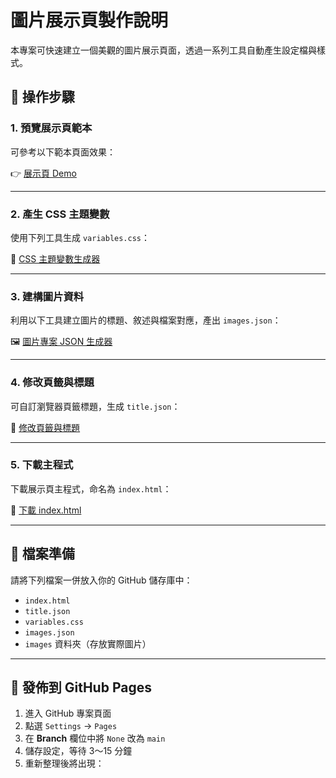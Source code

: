 # 圖片展示頁製作說明

本專案可快速建立一個美觀的圖片展示頁面，透過一系列工具自動產生設定檔與樣式。

## 🔧 操作步驟

### 1. 預覽展示頁範本

可參考以下範本頁面效果：

👉 [展示頁 Demo](https://anshaer.github.io/test2/0)

---

### 2. 產生 CSS 主題變數

使用下列工具生成 `variables.css`：

🎨 [CSS 主題變數生成器](https://anshaer.github.io/test2/CSS%20%E4%B8%BB%E9%A1%8C%E8%AE%8A%E6%95%B8%E7%94%9F%E6%88%90%E5%99%A8.html)

---

### 3. 建構圖片資料

利用以下工具建立圖片的標題、敘述與檔案對應，產出 `images.json`：

🖼️ [圖片專案 JSON 生成器](https://anshaer.github.io/test2/%E5%9C%96%E7%89%87%E5%B0%88%E6%A1%88%20JSON%20%E7%94%9F%E6%88%90%E5%99%A8.html)

---

### 4. 修改頁籤與標題

可自訂瀏覽器頁籤標題，生成 `title.json`：

📝 [修改頁籤與標題](https://anshaer.github.io/test2/%E4%BF%AE%E6%94%B9%E9%A0%81%E7%B1%A4%E8%88%87%E6%A8%99%E9%A1%8C.html)

---

### 5. 下載主程式

下載展示頁主程式，命名為 `index.html`：

📄 [下載 index.html](https://github.com/anshaer/test2/blob/299e9bfe7e3ffe312874062f679a5054986ef8d8/0.html)

---

## 📁 檔案準備

請將下列檔案一併放入你的 GitHub 儲存庫中：

- `index.html`
- `title.json`
- `variables.css`
- `images.json`
- `images` 資料夾（存放實際圖片）

---

## 🚀 發佈到 GitHub Pages

1. 進入 GitHub 專案頁面
2. 點選 `Settings` → `Pages`
3. 在 **Branch** 欄位中將 `None` 改為 `main`
4. 儲存設定，等待 3～15 分鐘
5. 重新整理後將出現：

